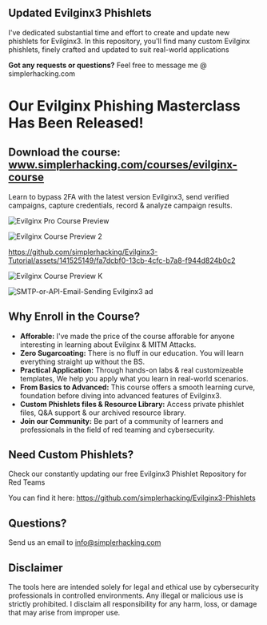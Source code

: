 ## Updated Evilginx3 Phishlets
I've dedicated substantial time and effort to create and update new phishlets for Evilginx3. In this repository, you'll find many custom Evilginx phishlets, finely crafted and updated to suit real-world applications

**Got any requests or questions?** Feel free to message me @ simplerhacking.com

# Our Evilginx Phishing Masterclass Has Been Released!
## Download the course: www.simplerhacking.com/courses/evilginx-course
Learn to bypass 2FA with the latest version Evilginx3, send verified campaigns, capture credentials, record & analyze campaign results.

![Evilginx Pro Course Preview](https://github.com/simplerhacking/Phishlet-Creator/assets/141525149/66bbf548-b340-4c91-8694-1f77209a5edb)

![Evilginx Course Preview 2](https://github.com/simplerhacking/Evilginx3-Phishlets/assets/141525149/784b1cd1-7b6b-454e-af9e-de7943610658)

https://github.com/simplerhacking/Evilginx3-Tutorial/assets/141525149/fa7dcbf0-13cb-4cfc-b7a8-f944d824b0c2

![Evilginx Course Preview K](https://github.com/simplerhacking/Evilginx3-Phishlets/assets/141525149/8f01d447-91f2-40ad-81f6-ac05f7e7eb5e)

![SMTP-or-API-Email-Sending Evilginx3 ad](https://github.com/simplerhacking/Evilginx3-Tutorial/assets/141525149/6b5e4061-978f-488a-aa0e-53cb505f1022)






## Why Enroll in the Course?
- **Afforable:** I've made the price of the course afforable for anyone interesting in learning about Evilginx & MITM Attacks.
- **Zero Sugarcoating:**  There is no fluff in our education. You will learn everything straight up without the BS.
- **Practical Application:** Through hands-on labs & real customizeable templates, We help you apply what you learn in real-world scenarios.
- **From Basics to Advanced:** This course offers a smooth learning curve, foundation before diving into advanced features of Evilginx3.
- **Custom Phishlets files & Resource Library:** Access private phishlet files, Q&A support & our archived resource library.
- **Join our Community:** Be part of a community of learners and professionals in the field of red teaming and cybersecurity.


## Need Custom Phishlets? 
Check our constantly updating our free Evilginx3 Phishlet Repository for Red Teams

You can find it here: https://github.com/simplerhacking/Evilginx3-Phishlets

## Questions?
Send us an email to info@simplerhacking.com

## Disclaimer
The tools here are intended solely for legal and ethical use by cybersecurity professionals in controlled environments. 
Any illegal or malicious use is strictly prohibited.
I disclaim all responsibility for any harm, loss, or damage that may arise from improper use. 



